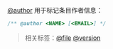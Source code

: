 [@author](http://usejsdoc.org/tags-author.html) 用于标记条目作者信息：

```js
/** @author <NAME> [<EMAIL>] */
```

> 相关标签：[@file](http://usejsdoc.org/tags-file.html) [@version](http://usejsdoc.org/tags-version.html)
